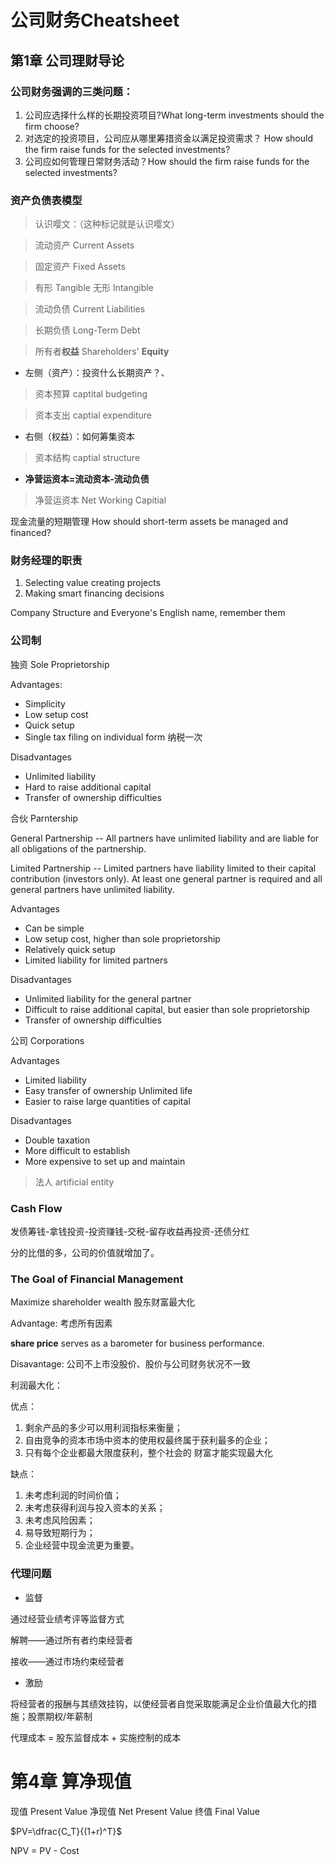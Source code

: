 # 公司财务Cheatsheet

## 第1章 公司理财导论

### 公司财务强调的三类问题：
1. 公司应选择什么样的长期投资项目?What long-term investments should the firm choose?
2. 对选定的投资项目，公司应从哪里筹措资金以满足投资需求？
How should the firm raise funds for the selected investments?
3. 公司应如何管理日常财务活动？How should the firm raise funds for the selected investments?


### 资产负债表模型

> 认识嘤文：（这种标记就是认识嘤文）

> 流动资产 Current Assets

> 固定资产 Fixed Assets

> 有形 Tangible 无形 Intangible

> 流动负债 Current Liabilities

> 长期负债 Long-Term Debt

> 所有者**权益** Shareholders' **Equity**



+ 左侧（资产）：投资什么长期资产？、

> 资本预算 captital budgeting

> 资本支出 captial expenditure


+ 右侧（权益）：如何筹集资本
> 资本结构 captial structure


+ **净营运资本=流动资本-流动负债**
> 净营运资本 Net Working Capitial

现金流量的短期管理
How should short-term assets be managed and financed?


### 财务经理的职责

1. Selecting value creating projects
2. Making smart financing decisions

Company Structure and Everyone's English name, remember them



### 公司制

独资 Sole Proprietorship

Advantages:

+ Simplicity
+ Low setup cost
+ Quick setup
+ Single tax filing on individual form 纳税一次

Disadvantages

+ Unlimited liability
+ Hard to raise additional capital
+ Transfer of ownership difficulties


合伙 Parntership

General Partnership  -- All partners have unlimited liability and are liable for all obligations of the partnership.

Limited Partnership  -- Limited partners have liability limited to their capital contribution (investors only).  At least one general partner is required and all general partners have unlimited liability.

Advantages
+ Can be simple
+ Low setup cost, higher than sole proprietorship
+ Relatively quick setup
+ Limited liability for limited partners
  
Disadvantages
+ Unlimited liability for the general partner
+ Difficult to raise additional capital, but easier than sole proprietorship
+ Transfer of ownership difficulties


公司 Corporations

Advantages
+ Limited liability
+ Easy transfer of ownership
Unlimited life
+ Easier to raise large quantities of capital

Disadvantages
+ Double taxation
+ More difficult to establish 
+ More expensive to set up and maintain

> 法人 artificial entity


### Cash Flow

发债筹钱-拿钱投资-投资赚钱-交税-留存收益再投资-还债分红

分的比借的多，公司的价值就增加了。

### The Goal of Financial Management

Maximize shareholder wealth 股东财富最大化

Advantage: 考虑所有因素

**share price** serves as a barometer for business performance. 

Disavantage: 公司不上市没股价、股价与公司财务状况不一致

利润最大化：

优点：
1. 剩余产品的多少可以用利润指标来衡量；
2. 自由竞争的资本市场中资本的使用权最终属于获利最多的企业；
3. 只有每个企业都最大限度获利，整个社会的 财富才能实现最大化

缺点：
1. 未考虑利润的时间价值；
2. 未考虑获得利润与投入资本的关系；
3. 未考虑风险因素；
4. 易导致短期行为；
5. 企业经营中现金流更为重要。


### 代理问题

+ 监督

通过经营业绩考评等监督方式

解聘——通过所有者约束经营者

接收——通过市场约束经营者

+ 激励

将经营者的报酬与其绩效挂钩，以使经营者自觉采取能满足企业价值最大化的措施；股票期权/年薪制

代理成本 = 股东监督成本 + 实施控制的成本




# 第4章 算净现值

现值 Present Value
净现值 Net Present Value
终值 Final Value

$PV=\dfrac{C_T}{(1+r)^T}$

NPV = PV - Cost



